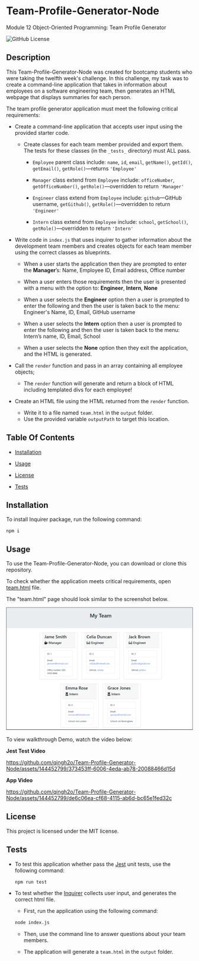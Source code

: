 # Team-Profile-Generator-Node
Module 12 Object-Oriented Programming: Team Profile Generator

 ![GitHub License](http://img.shields.io/badge/License-MIT-blue.svg)

## Description
This Team-Profile-Generator-Node was created for bootcamp students who were taking the twelfth week's challenge. In this challenge, my task was to create a command-line application that takes in information about employees on a software engineering team, then generates an HTML webpage that displays summaries for each person.

The team profile generator application must meet the following critical requirements:
* Create a command-line application that accepts user input using the provided starter code. 
  * Create classes for each team member provided and export them. The tests for these classes (in the `_tests_` directory) must ALL pass.
     * `Employee` parent class include: `name`, `id`, `email`, `getName()`, `getId()`, `getEmail()`, `getRole()`&mdash;returns `'Employee'` 

     * `Manager` class extend from `Employee` include: `officeNumber`, `getOfficeNumber()`, `getRole()`&mdash;overridden to return `'Manager'`

     * `Engineer` class extend from `Employee` include: `github`&mdash;GitHub username, `getGithub()`, `getRole()`&mdash;overridden to return `'Engineer'`

     * `Intern` class extend from `Employee` include: `school`, `getSchool()`, `getRole()`&mdash;overridden to return `'Intern'`

* Write code in `index.js` that uses inquirer to gather information about the development team members and creates objects for each team member using the correct classes as blueprints.
  * When a user starts the application then they are prompted to enter the **Manager**’s: Name, Employee ID, Email address, Office number

  * When a user enters those requirements then the user is presented with a menu with the option to: **Engineer**, **Intern**, **None**

  * When a user selects the **Engineer** option then a user is prompted to enter the following and then the user is taken back to the menu: Engineer's Name, ID, Email, GitHub username

  * When a user selects the **Intern** option then a user is prompted to enter the following and then the user is taken back to the menu: Intern’s name, ID, Email, School
     
  * When a user selects the **None** option then they exit the application, and the HTML is generated.

* Call the `render` function and pass in an array containing all employee objects; 
  * The `render` function will generate and return a block of HTML including templated divs for each employee!

* Create an HTML file using the HTML returned from the `render` function. 
  * Write it to a file named `team.html` in the `output` folder. 
  * Use the provided variable `outputPath` to target this location.

## Table Of Contents

  * [Installation](#installation)

  * [Usage](#usage)

  * [License](#license)

  * [Tests](#tests)

## Installation

To install Inquirer package, run the following command:

```
npm i
```

## Usage

To use the Team-Profile-Generator-Node, you can download or clone this repository.

To check whether the application meets critical requirements, open [team.html](https://github.com/qingh2o/Team-Profile-Generator-Node/blob/main/output/team.html) file.

The "team.html" page should look similar to the screenshot below.

![Page With Team Profile Screenshot](./output/sample_html.png)


To view walkthrough Demo, watch the video below:

**Jest Test Video**


https://github.com/qingh2o/Team-Profile-Generator-Node/assets/144452799/373453ff-6006-4eda-ab78-20088466d15d


**App Video**



https://github.com/qingh2o/Team-Profile-Generator-Node/assets/144452799/de6c06ea-cf68-4115-ab6d-bc65e1fed32c



## License

This project is licensed under the MIT license.

## Tests

* To test this application whether pass the [Jest](https://www.npmjs.com/package/jest) unit tests, use the following command:

  ```bash
  npm run test
  ```

* To test whether the [Inquirer](https://www.npmjs.com/package/inquirer) collects user input, and generates the correct html file.
  * First, run the application using the following command:

  ```bash
  node index.js
  ```

  * Then, use the command line to answer questions about your team members.

  * The application will generate a `team.html` in the `output` folder. 
